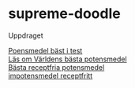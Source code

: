 # supreme-doodle
Uppdraget

[Poensmedel bäst i test](https://sites.google.com/view/potensmedel-receptfritt)  
[Läs om Världens bästa potensmedel](https://sites.google.com/view/potensmedel-receptfritt)  
[Bästa receptfria potensmedel](https://sites.google.com/view/potensmedel-receptfritt)  
[impotensmedel receptfritt](https://sites.google.com/view/potensmedel-receptfritt)
